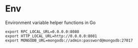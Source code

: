 # Env

Environment variable helper functions in Go

```shell
export RPC_LOCAL_URL=0.0.0.0:8080
export HTTP_LOCAL_URL=http://0.0.0.0:8081
export MONGODB_URL=mongodb://admin:password@mongodb:27017
```
